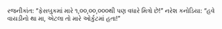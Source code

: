 રજનીકાંત: “ફેસબુકમાં મારે ૧,૦૦,૦૦,૦૦૦થી પણ વધારે મિત્રો છે!”
નરેશ કનોડિયા: “હવે વાયડીનો થા મા, એટલા તો મારે ઓર્કુટમાં હતા!”
